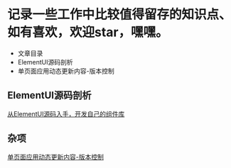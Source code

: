 # 记录一些工作中比较值得留存的知识点、如有喜欢，欢迎star，嘿嘿。
- 文章目录
- ElementUI源码剖析
- 单页面应用动态更新内容-版本控制
## ElementUI源码剖析
[从ElementUI源码入手，开发自己的组件库](https://github.com/MRS-WU/Blog/issues/2)

## 杂项
[单页面应用动态更新内容-版本控制](https://github.com/MRS-WU/Blog/issues/1)

